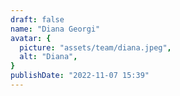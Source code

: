 ```yaml
---
draft: false
name: "Diana Georgi"
avatar: {
  picture: "assets/team/diana.jpeg",
  alt: "Diana",
}
publishDate: "2022-11-07 15:39"
---
```

